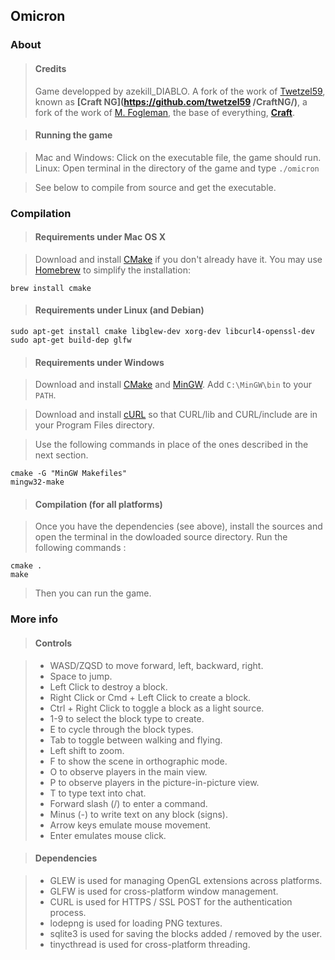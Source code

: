 ## Omicron

### About

> #### Credits
> Game developped by azekill_DIABLO.
> A fork of the work of [Twetzel59](https://github.com/twetzel59), known as **[Craft NG](https://github.com/twetzel59 /CraftNG/)**,
> a fork of the work of [M. Fogleman](https://github.com/fogleman), the base of everything, **[Craft](http://www.michaelfogleman.com/craft/)**.

> #### Running the game

> Mac and Windows: Click on the executable file, the game should run.
> Linux: Open terminal in the directory of the game and type `./omicron`


> See below to compile from source and get the executable.

### Compilation

> #### Requirements under Mac OS X

> Download and install [CMake](http://www.cmake.org/cmake/resources/software.html)
> if you don't already have it. You may use [Homebrew](http://brew.sh) to simplify
> the installation:

    brew install cmake

> #### Requirements under Linux (and Debian)

    sudo apt-get install cmake libglew-dev xorg-dev libcurl4-openssl-dev
    sudo apt-get build-dep glfw

> #### Requirements under Windows

> Download and install [CMake](http://www.cmake.org/cmake/resources/software.html)
> and [MinGW](http://www.mingw.org/). Add `C:\MinGW\bin` to your `PATH`.

> Download and install [cURL](http://curl.haxx.se/download.html) so that
> CURL/lib and CURL/include are in your Program Files directory.

> Use the following commands in place of the ones described in the next section.

    cmake -G "MinGW Makefiles"
    mingw32-make

> #### Compilation (for all platforms)

> Once you have the dependencies (see above), install the sources and open the
> terminal in the dowloaded source directory. Run the following commands :

    cmake .
    make

> Then you can run the game.

### More info

> #### Controls

> - WASD/ZQSD to move forward, left, backward, right.
> - Space to jump.
> - Left Click to destroy a block.
> - Right Click or Cmd + Left Click to create a block.
> - Ctrl + Right Click to toggle a block as a light source.
> - 1-9 to select the block type to create.
> - E to cycle through the block types.
> - Tab to toggle between walking and flying.
> - Left shift to zoom.
> - F to show the scene in orthographic mode.
> - O to observe players in the main view.
> - P to observe players in the picture-in-picture view.
> - T to type text into chat.
> - Forward slash (/) to enter a command.
> - Minus (-) to write text on any block (signs).
> - Arrow keys emulate mouse movement.
> - Enter emulates mouse click.

> #### Dependencies

> * GLEW is used for managing OpenGL extensions across platforms.
> * GLFW is used for cross-platform window management.
> * CURL is used for HTTPS / SSL POST for the authentication process.
> * lodepng is used for loading PNG textures.
> * sqlite3 is used for saving the blocks added / removed by the user.
> * tinycthread is used for cross-platform threading.
